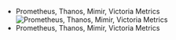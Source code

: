 - Prometheus, Thanos, Mimir, Victoria Metrics
  ![Prometheus, Thanos, Mimir, Victoria Metrics](https://miro.medium.com/v2/resize:fit:1100/format:webp/1*DIlxeyg0jFsuEDydg5HfoQ.png)
- Prometheus, Thanos, Mimir, Victoria Metrics